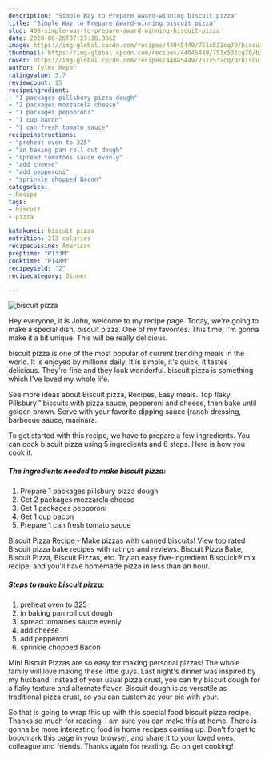 ```yaml
---
description: "Simple Way to Prepare Award-winning biscuit pizza"
title: "Simple Way to Prepare Award-winning biscuit pizza"
slug: 408-simple-way-to-prepare-award-winning-biscuit-pizza
date: 2020-06-26T07:23:16.386Z
image: https://img-global.cpcdn.com/recipes/44045449/751x532cq70/biscuit-pizza-recipe-main-photo.jpg
thumbnail: https://img-global.cpcdn.com/recipes/44045449/751x532cq70/biscuit-pizza-recipe-main-photo.jpg
cover: https://img-global.cpcdn.com/recipes/44045449/751x532cq70/biscuit-pizza-recipe-main-photo.jpg
author: Tyler Meyer
ratingvalue: 3.7
reviewcount: 15
recipeingredient:
- "1 packages pillsbury pizza dough"
- "2 packages mozzarela cheese"
- "1 packages pepporoni"
- "1 cup bacon"
- "1 can fresh tomato sauce"
recipeinstructions:
- "preheat oven to 325"
- "in baking pan roll out dough"
- "spread tomatoes sauce evenly"
- "add cheese"
- "add pepperoni"
- "sprinkle chopped Bacon"
categories:
- Recipe
tags:
- biscuit
- pizza

katakunci: biscuit pizza 
nutrition: 213 calories
recipecuisine: American
preptime: "PT33M"
cooktime: "PT48M"
recipeyield: "2"
recipecategory: Dinner

---
```



![biscuit pizza](https://img-global.cpcdn.com/recipes/44045449/751x532cq70/biscuit-pizza-recipe-main-photo.jpg)

Hey everyone, it is John, welcome to my recipe page. Today, we're going to make a special dish, biscuit pizza. One of my favorites. This time, I'm gonna make it a bit unique. This will be really delicious.

biscuit pizza is one of the most popular of current trending meals in the world. It is enjoyed by millions daily. It is simple, it's quick, it tastes delicious. They're fine and they look wonderful. biscuit pizza is something which I've loved my whole life.

See more ideas about Biscuit pizza, Recipes, Easy meals. Top flaky Pillsbury™ biscuits with pizza sauce, pepperoni and cheese, then bake until golden brown. Serve with your favorite dipping sauce (ranch dressing, barbecue sauce, marinara.


To get started with this recipe, we have to prepare a few ingredients. You can cook biscuit pizza using 5 ingredients and 6 steps. Here is how you cook it.

<!--inarticleads1-->

##### The ingredients needed to make biscuit pizza:

1. Prepare 1 packages pillsbury pizza dough
1. Get 2 packages mozzarela cheese
1. Get 1 packages pepporoni
1. Get 1 cup bacon
1. Prepare 1 can fresh tomato sauce


Biscuit Pizza Recipe - Make pizzas with canned biscuits! View top rated Biscuit pizza bake recipes with ratings and reviews. Biscuit Pizza Bake, Biscuit Pizza, Biscuit Pizzas, etc. Try an easy five-ingredient Bisquick® mix recipe, and you&#39;ll have homemade pizza in less than an hour. 

<!--inarticleads2-->

##### Steps to make biscuit pizza:

1. preheat oven to 325
1. in baking pan roll out dough
1. spread tomatoes sauce evenly
1. add cheese
1. add pepperoni
1. sprinkle chopped Bacon


Mini Biscuit Pizzas are so easy for making personal pizzas! The whole family will love making these little guys. Last night&#39;s dinner was inspired by my husband. Instead of your usual pizza crust, you can try biscuit dough for a flaky texture and alternate flavor. Biscuit dough is as versatile as traditional pizza crust, so you can customize your pie with your. 

So that is going to wrap this up with this special food biscuit pizza recipe. Thanks so much for reading. I am sure you can make this at home. There is gonna be more interesting food in home recipes coming up. Don't forget to bookmark this page in your browser, and share it to your loved ones, colleague and friends. Thanks again for reading. Go on get cooking!
